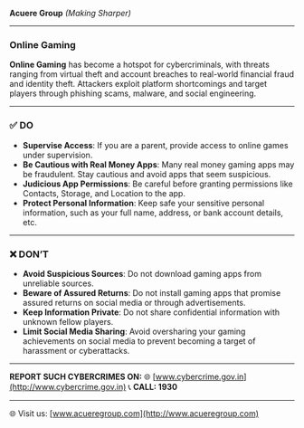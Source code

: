 **Acuere Group**
_(Making Sharper)_

---

### **Online Gaming**

**Online Gaming** has become a hotspot for cybercriminals, with threats ranging from virtual theft and account breaches to real-world financial fraud and identity theft. Attackers exploit platform shortcomings and target players through phishing scams, malware, and social engineering.

---

### ✅ **DO**

- **Supervise Access**: If you are a parent, provide access to online games under supervision.
- **Be Cautious with Real Money Apps**: Many real money gaming apps may be fraudulent. Stay cautious and avoid apps that seem suspicious.
- **Judicious App Permissions**: Be careful before granting permissions like Contacts, Storage, and Location to the app.
- **Protect Personal Information**: Keep safe your sensitive personal information, such as your full name, address, or bank account details, etc.

---

### ❌ **DON’T**

- **Avoid Suspicious Sources**: Do not download gaming apps from unreliable sources.
- **Beware of Assured Returns**: Do not install gaming apps that promise assured returns on social media or through advertisements.
- **Keep Information Private**: Do not share confidential information with unknown fellow players.
- **Limit Social Media Sharing**: Avoid oversharing your gaming achievements on social media to prevent becoming a target of harassment or cyberattacks.

---

**REPORT SUCH CYBERCRIMES ON:**
🌐 [www.cybercrime.gov.in](http://www.cybercrime.gov.in)
📞 **CALL: 1930**

---

🌐 Visit us: [www.acueregroup.com](http://www.acueregroup.com)
